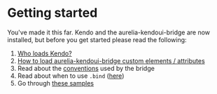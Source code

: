 # Getting started

You've made it this far. Kendo and the aurelia-kendoui-bridge are now installed, but before you get started please read the following:

1. [Who loads Kendo?](https://aurelia-ui-toolkits.gitbooks.io/kendoui-bridge-docs/content/what_you_need_to_know.html#who-loads-kendo)
2. [How to load aurelia-kendoui-bridge custom elements / attributes](how-to-load-aurelia-kendoui-bridge-custom-elements--attributes)
2. Read about the [conventions](https://aurelia-ui-toolkits.gitbooks.io/kendoui-bridge-docs/content/what_you_need_to_know.html#conventions) used by the bridge
3. Read about when to use `.bind` ([here](https://aurelia-ui-toolkits.gitbooks.io/kendoui-bridge-docs/content/what_you_need_to_know.html#when-to-bind-and-not-to-bind))
4. Go through [these samples](http://aurelia-ui-toolkits.github.io/demo-kendo/#/samples/generic/)